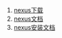 1.  [nexus下载](https://www.sonatype.com/download-oss-sonatype)
2.  [nexus文档](https://help.sonatype.com/repomanager3)
3.  [nexus安装文档](https://help.sonatype.com/repomanager3/installation/installation-methods)